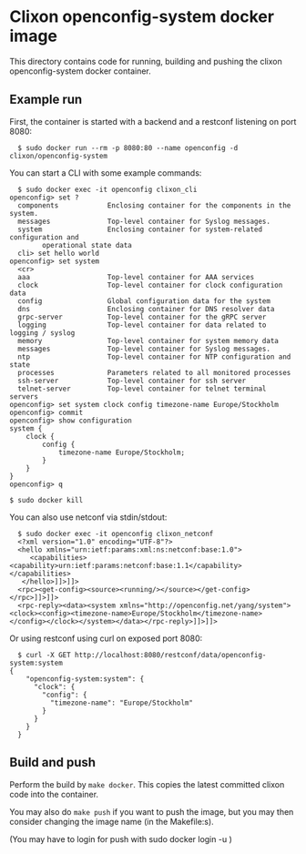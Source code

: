 # Clixon openconfig-system docker image

This directory contains code for running, building and pushing the clixon
openconfig-system docker container. 

## Example run

First, the container is started with a backend and a restconf listening on port 8080:
```
  $ sudo docker run --rm -p 8080:80 --name openconfig -d clixon/openconfig-system
```

You can start a CLI with some example commands:
```
  $ sudo docker exec -it openconfig clixon_cli
openconfig> set ?
  components            Enclosing container for the components in the system.
  messages              Top-level container for Syslog messages.
  system                Enclosing container for system-related configuration and
        operational state data
  cli> set hello world
openconfig> set system 
  <cr>
  aaa                   Top-level container for AAA services
  clock                 Top-level container for clock configuration data
  config                Global configuration data for the system
  dns                   Enclosing container for DNS resolver data
  grpc-server           Top-level container for the gRPC server
  logging               Top-level container for data related to logging / syslog
  memory                Top-level container for system memory data
  messages              Top-level container for Syslog messages.
  ntp                   Top-level container for NTP configuration and state
  processes             Parameters related to all monitored processes
  ssh-server            Top-level container for ssh server
  telnet-server         Top-level container for telnet terminal servers
openconfig> set system clock config timezone-name Europe/Stockholm
openconfig> commit
openconfig> show configuration 
system {
    clock {
        config {
            timezone-name Europe/Stockholm;
        }
    }
}
openconfig> q

$ sudo docker kill 
```

You can also use netconf via stdin/stdout:
```
  $ sudo docker exec -it openconfig clixon_netconf
  <?xml version="1.0" encoding="UTF-8"?>
  <hello xmlns="urn:ietf:params:xml:ns:netconf:base:1.0">
     <capabilities><capability>urn:ietf:params:netconf:base:1.1</capability></capabilities>
   </hello>]]>]]>
  <rpc><get-config><source><running/></source></get-config></rpc>]]>]]>
  <rpc-reply><data><system xmlns="http://openconfig.net/yang/system"><clock><config><timezone-name>Europe/Stockholm</timezone-name></config></clock></system></data></rpc-reply>]]>]]>
```

Or using restconf using curl on exposed port 8080:
```
  $ curl -X GET http://localhost:8080/restconf/data/openconfig-system:system
{
    "openconfig-system:system": {
      "clock": {
        "config": {
          "timezone-name": "Europe/Stockholm"
        }
      }
    }
  }
```

## Build and push

Perform the build by `make docker`. This copies the latest committed clixon code into the container.

You may also do `make push` if you want to push the image, but you may then consider changing the image name (in the Makefile:s).

(You may have to login for push with sudo docker login -u <username>)
